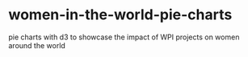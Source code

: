 # women-in-the-world-pie-charts
pie charts with d3 to showcase the impact of WPI projects on women around the world
